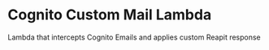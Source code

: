 # Cognito Custom Mail Lambda

Lambda that intercepts Cognito Emails and applies custom Reapit response

